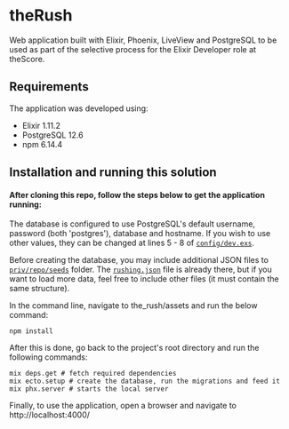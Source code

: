 # theRush

Web application built with Elixir, Phoenix, LiveView and PostgreSQL to be used as part of the selective process for the Elixir Developer role at theScore.

## Requirements
The application was developed using:
* Elixir 1.11.2
* PostgreSQL 12.6
* npm 6.14.4

## Installation and running this solution

#### After cloning this repo, follow the steps below to get the application running:

The database is configured to use PostgreSQL's default username, password (both 'postgres'), database and hostname. If you wish to use other values, they can be changed at lines 5 - 8 of [`config/dev.exs`](/config/dev.exs).

Before creating the database, you may include additional JSON files to [`priv/repo/seeds`](priv/repo/seeds) folder. The [`rushing.json`](priv/repo/seeds/rushing.json) file is already there, but if you want to load more data, feel free to include other files (it must contain the same structure).

In the command line, navigate to the_rush/assets and run the below command:
```shell
npm install
```

After this is done, go back to the project's root directory and run the following commands:
```shell
mix deps.get # fetch required dependencies
mix ecto.setup # create the database, run the migrations and feed it
mix phx.server # starts the local server
```

Finally, to use the application, open a browser and navigate to http://localhost:4000/
